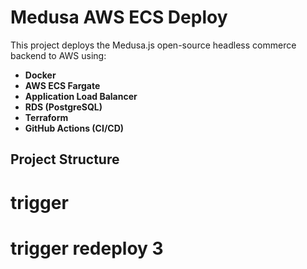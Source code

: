 # Medusa AWS ECS Deploy

This project deploys the Medusa.js open-source headless commerce backend to AWS using:

- **Docker**
- **AWS ECS Fargate**
- **Application Load Balancer**
- **RDS (PostgreSQL)**
- **Terraform**
- **GitHub Actions (CI/CD)**

## Project Structure

# trigger
# trigger redeploy 3
